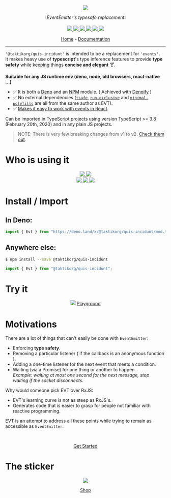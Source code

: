 <p align="center">
    <img src="https://user-images.githubusercontent.com/6702424/76674598-91ebfc00-65b1-11ea-88df-eb43f04f3cce.png">
</p>
<p align="center">
    💧<i>EventEmitter's typesafe replacement</i>💧
    <br>
    <br>
    <a href="https://github.com/taktikorg/quis-incidunt/actions">
      <img src="https://github.com/taktikorg/quis-incidunt/workflows/ci/badge.svg?branch=main">
    </a>
    <a href="https://deno.land/x/@taktikorg/quis-incidunt">
        <img src="https://img.shields.io/endpoint?url=https%3A%2F%2Fdeno-visualizer.danopia.net%2Fshields%2Flatest-version%2Fx%2F@taktikorg/quis-incidunt%2Fmod.ts">
    </a>
    <a href="https://www.npmjs.com/package/@taktikorg/quis-incidunt">
      <img src="https://img.shields.io/npm/v/@taktikorg/quis-incidunt?logo=npm">
    </a>
    <a href="https://bundlephobia.com/package/@taktikorg/quis-incidunt">
      <img src="https://img.shields.io/bundlephobia/minzip/@taktikorg/quis-incidunt">
    </a>
    <a href="https://www.npmjs.com/package/@taktikorg/quis-incidunt">
      <img src="https://img.shields.io/npm/dm/@taktikorg/quis-incidunt">
    </a>
    <a href="https://github.com/taktikorg/quis-incidunt/blob/main/LICENSE">
      <img src="https://img.shields.io/npm/l/@taktikorg/quis-incidunt">
    </a>
</p>

</p>
<p align="center">
  <a href="https://www.@taktikorg/quis-incidunt.land">Home</a>
  -
  <a href="https://docs.@taktikorg/quis-incidunt.land">Documentation</a>
</p>

---

`'@taktikorg/quis-incidunt'` is intended to be a replacement for `'events'`.  
It makes heavy use of **typescript**'s type inference features to provide **type safety** while keeping things **concise and elegant** 🍸.

<b>Suitable for any JS runtime env (deno, node, old browsers, react-native ...)</b>
- ✅ It is both a [Deno](https://deno.land/x/@taktikorg/quis-incidunt) and an [NPM](https://www.npmjs.com/@taktikorg/quis-incidunt) module. ( Achieved with [Denoify](https://github.com/garronej/denoify) ) 
- ✅ No external dependencies ([`tsafe`](https://github.com/garronej/tsafe), [`run-exclusive`](https://github.com/garronej/run_exclusive) and [`minimal-polyfills`](https://github.com/garronej/minimal_polyfills) are all from the same author as EVT).
- ✅ [Makes it easy to work with events in React](https://docs.@taktikorg/quis-incidunt.land/react-hooks).  

Can be imported in TypeScript projects using version TypeScript >= 3.8 (February 20th, 2020) and in any plain JS projects.

> NOTE: There is very few breaking changes from v1 to v2. [Check them out](https://docs.@taktikorg/quis-incidunt.land/v1-greater-than-v2).  

# Who is using it

<p align="center">
    <a href="https://connext.network">
        <img src="https://user-images.githubusercontent.com/6702424/84102640-4e1e5c80-aa11-11ea-9d13-df0a65c8cdaf.png">
    </a>
    <a href="https://www.semasim.com">
        <img src="https://user-images.githubusercontent.com/6702424/84102785-aead9980-aa11-11ea-915b-5c4a5282c44e.png"> 
    </a>
    <br>
    <a href="https://thegraph.com">
        <img src="https://user-images.githubusercontent.com/6702424/179356567-19e2ca0a-9797-4c82-8a45-7e1d0de896a9.png"> 
    </a>
    <a href="https://insee.fr">
        <img src="https://user-images.githubusercontent.com/6702424/117936881-a9358f00-b305-11eb-84b9-e61593632bdd.png"> 
    </a>
    <a href="https://www.etalab.gouv.fr/">
        <img src="https://user-images.githubusercontent.com/6702424/179345089-3aee6170-e7aa-4b38-adf1-f7d132aa7be4.png"> 
    </a>
</p>

# Install / Import

## In Deno:
```typescript
import { Evt } from "https://deno.land/x/@taktikorg/quis-incidunt/mod.ts";
```
## Anywhere else:
```bash
$ npm install --save @taktikorg/quis-incidunt
```
```typescript
import { Evt } from "@taktikorg/quis-incidunt"; 
```

# Try it

<p align="center">
    <img src="https://user-images.githubusercontent.com/6702424/179363007-582acf54-8f83-42ac-a062-562f8de40d14.gif">  
    <a href="https://stackblitz.com/edit/@taktikorg/quis-incidunt-playground-gfnidx?file=index.ts">Playground</a>
</p>

# Motivations

There are a lot of things that can't easily be done with `EventEmitter`:

* Enforcing **type safety**.
* Removing a particular listener ( if the callback is an anonymous function ).
* Adding a one-time listener for the next event that meets a condition.
* Waiting \(via a Promise\) for one thing or another to happen.  
_Example: waiting at most one second for the next message, stop waiting if the socket disconnects._

Why would someone pick EVT over RxJS:  

* EVT's learning curve is not as steep as RxJS's. 
* Generates code that is easier to grasp for people not familiar with reactive programming.

EVT is an attempt to address all these points while trying to remain as accessible as `EventEmitter`.  
  
</br>

<p align="center">
  <a href="https://@taktikorg/quis-incidunt.land">Get Started</a>
</p>

# The sticker

<p align="center">
    <img src="https://user-images.githubusercontent.com/6702424/90626180-e3607d00-e21a-11ea-9c88-82880ac9cedf.png">  
</p>
<p align="center">
    <a href="https://teespring.com/fr/@taktikorg/quis-incidunt-sticker">Shop</a>
</p>
